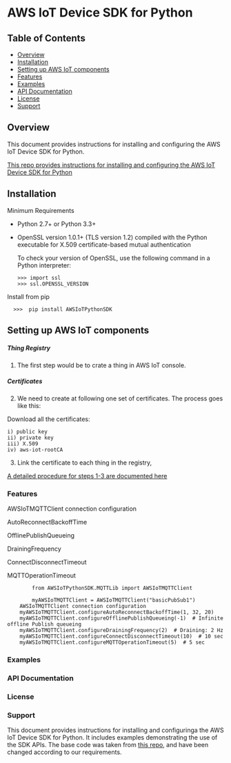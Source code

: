 AWS IoT Device SDK for Python
=============================

## Table of Contents
   - [Overview](#overview)
  -  [Installation](#installation)
  -  [Setting up AWS IoT components](#setting-up-aws-iot-components)
  -  [Features](#features)
  -  [Examples](#examples)
  -  [API Documentation](#api-documentation)
  -  [License](#license)
  -  [Support](#support)


## Overview

This document provides instructions for installing and configuring the AWS IoT Device SDK for Python. 

[This repo provides instructions for installing and configuring the AWS IoT Device SDK for Python](https://github.com/aws/aws-iot-device-sdk-python)


## Installation

Minimum Requirements


-  Python 2.7+ or Python 3.3+
-  OpenSSL version 1.0.1+ (TLS version 1.2) compiled with the Python executable for
   X.509 certificate-based mutual authentication

   To check your version of OpenSSL, use the following command in a Python interpreter:

       >>> import ssl
       >>> ssl.OPENSSL_VERSION

Install from pip

 	  >>>  pip install AWSIoTPythonSDK

## Setting up AWS IoT components

##### Thing Registry

1) The first step would be to crate a thing in AWS IoT console.

##### Certificates

2) We need to create at following one set of certificates. The process goes like this: 

Download all the certificates: 
    
	i) public key  
    ii) private key 
	iii) X.509  
	iv) aws-iot-rootCA
    

3) Link the certificate to each thing in the registry,


[A detailed procedure for steps 1-3 are documented here ](http://docs.aws.amazon.com/iot/latest/developerguide/register-device.html)

### Features
AWSIoTMQTTClient connection configuration

AutoReconnectBackoffTime

OfflinePublishQueueing

DrainingFrequency

ConnectDisconnectTimeout

MQTTOperationTimeout

        	from AWSIoTPythonSDK.MQTTLib import AWSIoTMQTTClient
        
        	myAWSIoTMQTTClient = AWSIoTMQTTClient("basicPubSub1")
		AWSIoTMQTTClient connection configuration
		myAWSIoTMQTTClient.configureAutoReconnectBackoffTime(1, 32, 20)
		myAWSIoTMQTTClient.configureOfflinePublishQueueing(-1)  # Infinite offline Publish queueing
		myAWSIoTMQTTClient.configureDrainingFrequency(2)  # Draining: 2 Hz
		myAWSIoTMQTTClient.configureConnectDisconnectTimeout(10)  # 10 sec
		myAWSIoTMQTTClient.configureMQTTOperationTimeout(5)  # 5 sec

### Examples
### API Documentation
### License
### Support

This document provides instructions for installing and configuringa
the AWS IoT Device SDK for Python. It includes examples demonstrating the
use of the SDK APIs.
The base code was taken from [this repo](https://github.com/aws/aws-iot-device-sdk-python), and have been changed according to our requirements.
